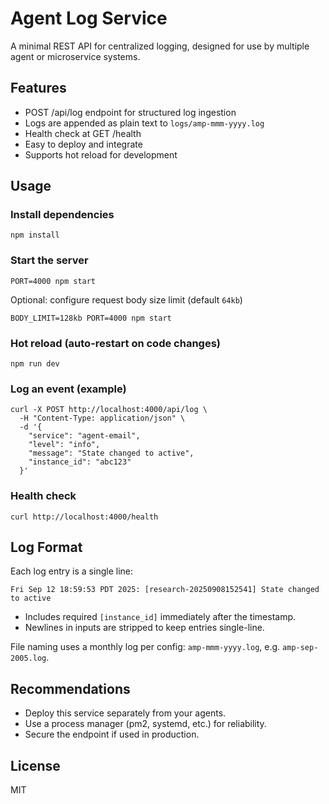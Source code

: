 # Agent Log Service

A minimal REST API for centralized logging, designed for use by multiple agent or microservice systems.

## Features
- POST /api/log endpoint for structured log ingestion
- Logs are appended as plain text to `logs/amp-mmm-yyyy.log`
- Health check at GET /health
- Easy to deploy and integrate
- Supports hot reload for development

## Usage

### Install dependencies
```
npm install
```

### Start the server
```
PORT=4000 npm start
```

Optional: configure request body size limit (default `64kb`)
```
BODY_LIMIT=128kb PORT=4000 npm start
```

### Hot reload (auto-restart on code changes)
```
npm run dev
```

### Log an event (example)
```
curl -X POST http://localhost:4000/api/log \
  -H "Content-Type: application/json" \
  -d '{
    "service": "agent-email",
    "level": "info",
    "message": "State changed to active",
    "instance_id": "abc123"
  }'
```

### Health check
```
curl http://localhost:4000/health
```

## Log Format
Each log entry is a single line:
```
Fri Sep 12 18:59:53 PDT 2025: [research-20250908152541] State changed to active
```
- Includes required `[instance_id]` immediately after the timestamp.
- Newlines in inputs are stripped to keep entries single-line.

File naming uses a monthly log per config: `amp-mmm-yyyy.log`, e.g. `amp-sep-2005.log`.

## Recommendations
- Deploy this service separately from your agents.
- Use a process manager (pm2, systemd, etc.) for reliability.
- Secure the endpoint if used in production.

## License
MIT
